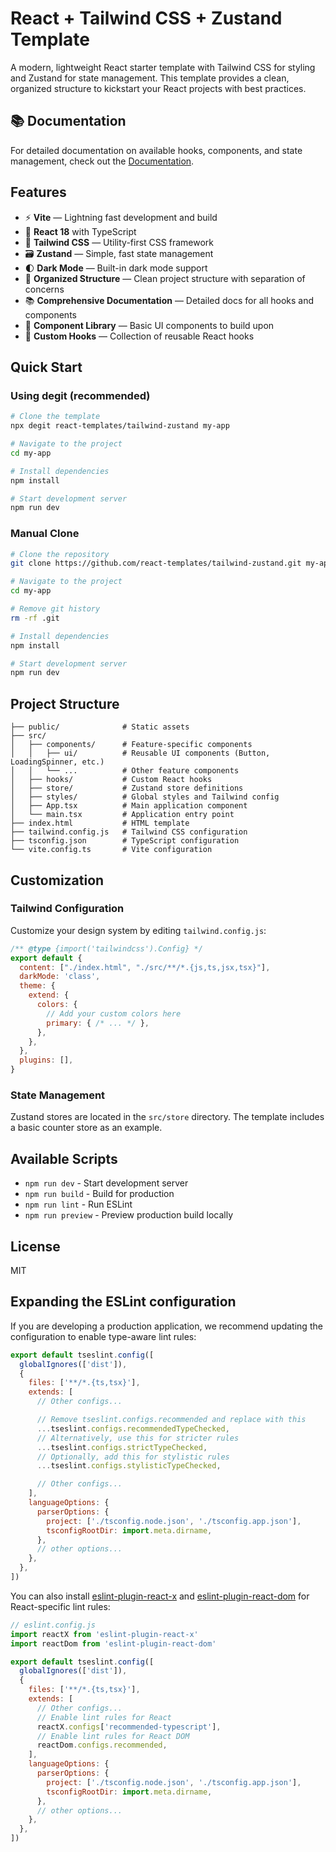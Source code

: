 # React + Tailwind CSS + Zustand Template

A modern, lightweight React starter template with Tailwind CSS for styling and Zustand for state management. This template provides a clean, organized structure to kickstart your React projects with best practices.

## 📚 Documentation

For detailed documentation on available hooks, components, and state management, check out the [Documentation](/docs/README.md).

## Features

- ⚡️ **Vite** — Lightning fast development and build
- 🔄 **React 18** with TypeScript
- 🎨 **Tailwind CSS** — Utility-first CSS framework
- 🗃️ **Zustand** — Simple, fast state management
- 🌓 **Dark Mode** — Built-in dark mode support
- 📁 **Organized Structure** — Clean project structure with separation of concerns
- 📚 **Comprehensive Documentation** — Detailed docs for all hooks and components
- 🧩 **Component Library** — Basic UI components to build upon
- 🔌 **Custom Hooks** — Collection of reusable React hooks

## Quick Start

### Using degit (recommended)

```bash
# Clone the template
npx degit react-templates/tailwind-zustand my-app

# Navigate to the project
cd my-app

# Install dependencies
npm install

# Start development server
npm run dev
```

### Manual Clone

```bash
# Clone the repository
git clone https://github.com/react-templates/tailwind-zustand.git my-app

# Navigate to the project
cd my-app

# Remove git history
rm -rf .git

# Install dependencies
npm install

# Start development server
npm run dev
```

## Project Structure

```
├── public/              # Static assets
├── src/
│   ├── components/      # Feature-specific components
│   │   ├── ui/          # Reusable UI components (Button, LoadingSpinner, etc.)
│   │   └── ...          # Other feature components
│   ├── hooks/           # Custom React hooks
│   ├── store/           # Zustand store definitions
│   ├── styles/          # Global styles and Tailwind config
│   ├── App.tsx          # Main application component
│   └── main.tsx         # Application entry point
├── index.html           # HTML template
├── tailwind.config.js   # Tailwind CSS configuration
├── tsconfig.json        # TypeScript configuration
└── vite.config.ts       # Vite configuration
```

## Customization

### Tailwind Configuration

Customize your design system by editing `tailwind.config.js`:

```js
/** @type {import('tailwindcss').Config} */
export default {
  content: ["./index.html", "./src/**/*.{js,ts,jsx,tsx}"],
  darkMode: 'class',
  theme: {
    extend: {
      colors: {
        // Add your custom colors here
        primary: { /* ... */ },
      },
    },
  },
  plugins: [],
}
```

### State Management

Zustand stores are located in the `src/store` directory. The template includes a basic counter store as an example.

## Available Scripts

- `npm run dev` - Start development server
- `npm run build` - Build for production
- `npm run lint` - Run ESLint
- `npm run preview` - Preview production build locally

## License

MIT

## Expanding the ESLint configuration

If you are developing a production application, we recommend updating the configuration to enable type-aware lint rules:

```js
export default tseslint.config([
  globalIgnores(['dist']),
  {
    files: ['**/*.{ts,tsx}'],
    extends: [
      // Other configs...

      // Remove tseslint.configs.recommended and replace with this
      ...tseslint.configs.recommendedTypeChecked,
      // Alternatively, use this for stricter rules
      ...tseslint.configs.strictTypeChecked,
      // Optionally, add this for stylistic rules
      ...tseslint.configs.stylisticTypeChecked,

      // Other configs...
    ],
    languageOptions: {
      parserOptions: {
        project: ['./tsconfig.node.json', './tsconfig.app.json'],
        tsconfigRootDir: import.meta.dirname,
      },
      // other options...
    },
  },
])
```

You can also install [eslint-plugin-react-x](https://github.com/Rel1cx/eslint-react/tree/main/packages/plugins/eslint-plugin-react-x) and [eslint-plugin-react-dom](https://github.com/Rel1cx/eslint-react/tree/main/packages/plugins/eslint-plugin-react-dom) for React-specific lint rules:

```js
// eslint.config.js
import reactX from 'eslint-plugin-react-x'
import reactDom from 'eslint-plugin-react-dom'

export default tseslint.config([
  globalIgnores(['dist']),
  {
    files: ['**/*.{ts,tsx}'],
    extends: [
      // Other configs...
      // Enable lint rules for React
      reactX.configs['recommended-typescript'],
      // Enable lint rules for React DOM
      reactDom.configs.recommended,
    ],
    languageOptions: {
      parserOptions: {
        project: ['./tsconfig.node.json', './tsconfig.app.json'],
        tsconfigRootDir: import.meta.dirname,
      },
      // other options...
    },
  },
])
```
